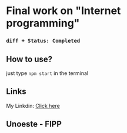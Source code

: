 # Final work on "Internet programming"
### ```diff + Status: Completed```

## How to use?
just type `npm start` in the terminal
<br/>

## Links
My Linkdin: [Click here](https://www.linkedin.com/in/roberto-komuro-824912354/)
## Unoeste - FIPP